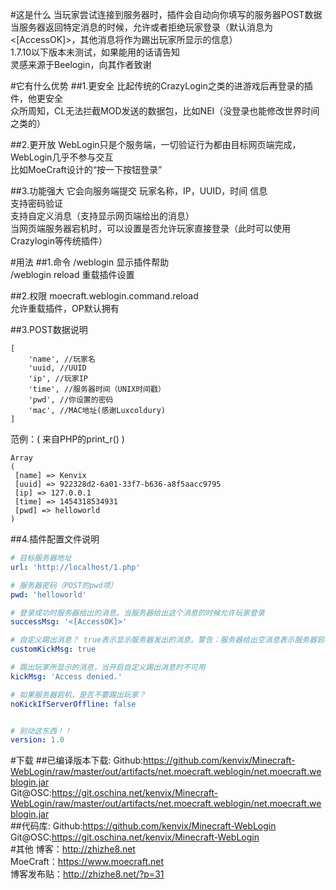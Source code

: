 #这是什么
当玩家尝试连接到服务器时，插件会自动向你填写的服务器POST数据      
当服务器返回特定消息的时候，允许或者拒绝玩家登录（默认消息为<[AccessOK]>，其他消息将作为踢出玩家所显示的信息）     
1.7.10以下版本未测试，如果能用的话请告知       
灵感来源于Beelogin，向其作者致谢         

#它有什么优势
##1.更安全
比起传统的CrazyLogin之类的进游戏后再登录的插件，他更安全     
众所周知，CL无法拦截MOD发送的数据包，比如NEI（没登录也能修改世界时间之类的）

##2.更开放
WebLogin只是个服务端，一切验证行为都由目标网页端完成，WebLogin几乎不参与交互      
比如MoeCraft设计的“按一下按钮登录”

##3.功能强大
它会向服务端提交 玩家名称，IP，UUID，时间 信息        
支持密码验证        
支持自定义消息（支持显示网页端给出的消息）                    
当网页端服务器宕机时，可以设置是否允许玩家直接登录（此时可以使用Crazylogin等传统插件）     

#用法
##1.命令
/weblogin 显示插件帮助  
/weblogin reload 重载插件设置          

##2.权限
moecraft.weblogin.command.reload      
允许重载插件，OP默认拥有         

##3.POST数据说明
```text
[
    'name', //玩家名
    'uuid, //UUID
    'ip', //玩家IP
    'time', //服务器时间（UNIX时间戳）
    'pwd', //你设置的密码
    'mac', //MAC地址(感谢Luxcoldury)
]
```
范例：( 来自PHP的print_r() )
```text
Array
(
 [name] => Kenvix
 [uuid] => 922328d2-6a01-33f7-b636-a8f5aacc9795
 [ip] => 127.0.0.1
 [time] => 1454318534931
 [pwd] => helloworld
)
```
##4.插件配置文件说明
```yaml
# 目标服务器地址
url: 'http://localhost/1.php'

# 服务器密码（POST的pwd项）
pwd: 'helloworld'

# 登录成功时服务器给出的消息。当服务器给出这个消息的时候允许玩家登录
successMsg: '<[AccessOK]>'

# 自定义踢出消息？ true表示显示服务器发出的消息。警告：服务器给出空消息表示服务器宕机！
customKickMsg: true

# 踢出玩家所显示的消息，当开启自定义踢出消息时不可用
kickMsg: 'Access denied.'

# 如果服务器宕机，是否不要踢出玩家？
noKickIfServerOffline: false


# 别动这东西！！
version: 1.0
```
#下载
##已编译版本下载:
Github:https://github.com/kenvix/Minecraft-WebLogin/raw/master/out/artifacts/net.moecraft.weblogin/net.moecraft.weblogin.jar        
Git@OSC:https://git.oschina.net/kenvix/Minecraft-WebLogin/raw/master/out/artifacts/net.moecraft.weblogin/net.moecraft.weblogin.jar    
##代码库:
Github:https://github.com/kenvix/Minecraft-WebLogin       
Git@OSC:https://git.oschina.net/kenvix/Minecraft-WebLogin          
#其他
博客：http://zhizhe8.net           
MoeCraft：https://www.moecraft.net         
博客发布贴：http://zhizhe8.net/?p=31